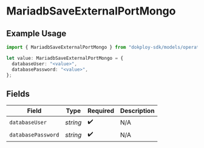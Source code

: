 # MariadbSaveExternalPortMongo

## Example Usage

```typescript
import { MariadbSaveExternalPortMongo } from "dokploy-sdk/models/operations";

let value: MariadbSaveExternalPortMongo = {
  databaseUser: "<value>",
  databasePassword: "<value>",
};
```

## Fields

| Field              | Type               | Required           | Description        |
| ------------------ | ------------------ | ------------------ | ------------------ |
| `databaseUser`     | *string*           | :heavy_check_mark: | N/A                |
| `databasePassword` | *string*           | :heavy_check_mark: | N/A                |